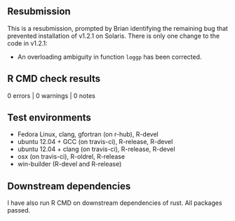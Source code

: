 ## Resubmission

This is a resubmission, prompted by Brian identifying the remaining bug that prevented installation of v1.2.1 on Solaris.  There is only one change to the code in v1.2.1:

* An overloading ambiguity in function `loggp` has been corrected.

## R CMD check results

0 errors | 0 warnings | 0 notes

## Test environments

- Fedora Linux, clang, gfortran (on r-hub), R-devel 
- ubuntu 12.04 + GCC (on travis-ci), R-release, R-devel
- ubuntu 12.04 + clang (on travis-ci), R-release, R-devel
- osx (on travis-ci), R-oldrel, R-release
- win-builder (R-devel and R-release)

## Downstream dependencies

I have also run R CMD on downstream dependencies of rust.
All packages passed.

